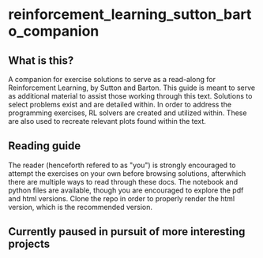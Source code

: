 # reinforcement_learning_sutton_barto_companion

## What is this?
A companion for exercise solutions to serve as a read-along for Reinforcement Learning, by Sutton and Barton. This guide is meant to serve as additional material to assist those working through this text. Solutions to select problems exist and are detailed within. In order to address the programming exercises, RL solvers are created and utilized within. These are also used to recreate relevant plots found within the text.

## Reading guide
The reader (henceforth refered to as "you") is strongly encouraged to attempt the exercises on your own before browsing solutions, afterwhich there are multiple ways to read through these docs. The notebook and python files are available, though you are encouraged to explore the pdf and html versions. Clone the repo in order to properly render the html version, which is the recommended version.

## Currently paused in pursuit of more interesting projects
